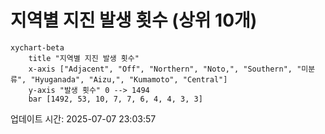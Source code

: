 # 지역별 지진 발생 횟수 (상위 10개)

```mermaid
xychart-beta
    title "지역별 지진 발생 횟수"
    x-axis ["Adjacent", "Off", "Northern", "Noto,", "Southern", "미분류", "Hyuganada", "Aizu,", "Kumamoto", "Central"]
    y-axis "발생 횟수" 0 --> 1494
    bar [1492, 53, 10, 7, 7, 6, 4, 4, 3, 3]
```

업데이트 시간: 2025-07-07 23:03:57
